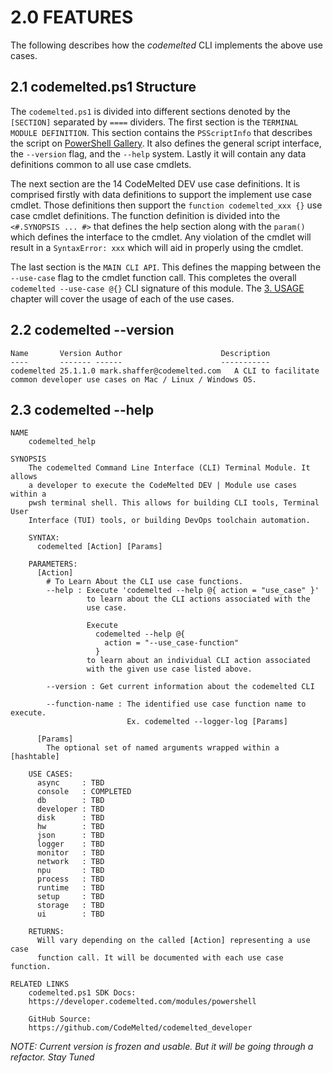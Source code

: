 # 2.0 FEATURES

The following describes how the *codemelted* CLI implements the above use cases.

## 2.1 codemelted.ps1 Structure

The `codemelted.ps1` is divided into different sections denoted by the `[SECTION]` separated by `====` dividers. The first section is the `TERMINAL MODULE DEFINITION`. This section contains the `PSScriptInfo` that describes the script on [PowerShell  Gallery](https://www.powershellgallery.com/). It also defines the general script interface, the `--version` flag, and the `--help` system. Lastly it will contain any data definitions common to all use case cmdlets.

The next section are the 14 CodeMelted DEV use case definitions. It is comprised firstly with data definitions to support the implement use case cmdlet. Those definitions then support the `function codemelted_xxx {}` use case cmdlet definitions. The function definition is divided into the `<#.SYNOPSIS ... #>` that defines the help section along with the `param()` which defines the interface to the cmdlet. Any violation of the cmdlet will result in a `SyntaxError: xxx` which will aid in properly using the cmdlet.

The last section is the `MAIN CLI API`. This defines the mapping between the `--use-case` flag to the cmdlet function call. This completes the overall `codemelted --use-case @{}` CLI signature of this module. The [3. USAGE](3-0_usage.md) chapter will cover the usage of each of the use cases.

## 2.2 codemelted --version

```
Name       Version Author                      Description
----       ------- ------                      -----------
codemelted 25.1.1.0 mark.shaffer@codemelted.com   A CLI to facilitate common developer use cases on Mac / Linux / Windows OS.
```

## 2.3 codemelted --help

```
NAME
    codemelted_help

SYNOPSIS
    The codemelted Command Line Interface (CLI) Terminal Module. It allows
    a developer to execute the CodeMelted DEV | Module use cases within a
    pwsh terminal shell. This allows for building CLI tools, Terminal User
    Interface (TUI) tools, or building DevOps toolchain automation.

    SYNTAX:
      codemelted [Action] [Params]

    PARAMETERS:
      [Action]
        # To Learn About the CLI use case functions.
        --help : Execute 'codemelted --help @{ action = "use_case" }'
                 to learn about the CLI actions associated with the
                 use case.

                 Execute
                   codemelted --help @{
                     action = "--use_case-function"
                   }
                 to learn about an individual CLI action associated
                 with the given use case listed above.

        --version : Get current information about the codemelted CLI

        --function-name : The identified use case function name to execute.
                          Ex. codemelted --logger-log [Params]

      [Params]
        The optional set of named arguments wrapped within a [hashtable]

    USE CASES:
      async     : TBD
      console   : COMPLETED
      db        : TBD
      developer : TBD
      disk      : TBD
      hw        : TBD
      json      : TBD
      logger    : TBD
      monitor   : TBD
      network   : TBD
      npu       : TBD
      process   : TBD
      runtime   : TBD
      setup     : TBD
      storage   : TBD
      ui        : TBD

    RETURNS:
      Will vary depending on the called [Action] representing a use case
      function call. It will be documented with each use case function.

RELATED LINKS
    codemelted.ps1 SDK Docs:
    https://developer.codemelted.com/modules/powershell

    GitHub Source:
    https://github.com/CodeMelted/codemelted_developer
```

*NOTE: Current version is frozen and usable. But it will be going through a refactor. Stay Tuned*
